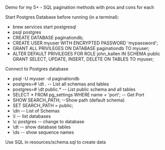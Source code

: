 Demo for my 5+ - SQL pagination methods with pros and cons for each

Start Postgres Database before running (in a terminal):
 - brew services start postgresql
 - psql postgres
 - CREATE DATABASE paginationdb;
 - CREATE USER myuser WITH ENCRYPTED PASSWORD 'mypassword';
 - GRANT ALL PRIVILEGES ON DATABASE paginationdb TO myuser;
 - ALTER DEFAULT PRIVILEGES FOR ROLE john_kallen IN SCHEMA public GRANT SELECT, UPDATE, INSERT, DELETE ON TABLES TO myuser;

Connect to Postgres database
 - psql -U myuser -d paginationdb
 -  postgres=# \dt *.* -- List all schemas and tables
 -  postgres=# \dt public.* -- List public schema and all tables
 - SELECT * FROM pg_settings WHERE name = 'port'; -- Get Port
 - SHOW SEARCH_PATH; --Show path (default schema)
 - SET SEARCH_PATH = public;
 - \dn -- List of Schemas
 - \l -- list databases
 - \c postgres -- change to database
 - \dt -- show database tables
 - \ds -- show sequence names


Use SQL in resources/schema.sql to create data

